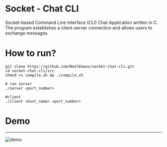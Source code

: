 # Socket - Chat CLI
 Socket-based Command Line Interface (CLI) Chat Application written in C. The program establishes a client-server connection and allows users to exchange messages.

# How to run?
```
git clone https://github.com/NoelEmaas/socket-chat-cli.git
cd socket-chat-cli/src
chmod +x compile.sh && ./compile.sh

# run server
./server <port_number>

#client
./client <host_name> <port_number>
```

# Demo
---------------
![demo](https://github.com/NoelEmaas/socket-chat-cli/assets/90034393/b46bc843-f090-409a-8b6e-a136cb842695)

